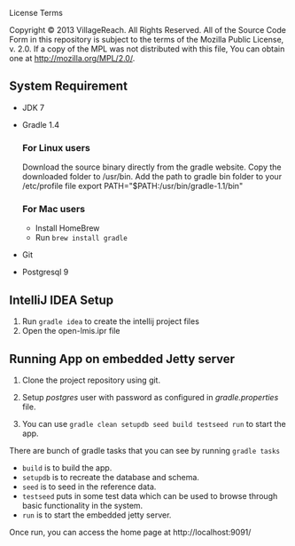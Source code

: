 License Terms

Copyright © 2013 VillageReach.  All Rights Reserved.  All of the Source Code Form in this repository is subject to the terms of the Mozilla Public License, v. 2.0. 
If a copy of the MPL was not distributed with this file, You can obtain one at  http://mozilla.org/MPL/2.0/.


System Requirement
---------------------------

- JDK 7
- Gradle 1.4

  ### For Linux users
   Download the source binary directly from the gradle website.
   Copy the downloaded folder to /usr/bin. Add the path to gradle bin folder to your /etc/profile file
   export PATH="$PATH:/usr/bin/gradle-1.1/bin"

  ### For Mac users
   * Install HomeBrew
   * Run ```brew install gradle```
- Git
- Postgresql 9


IntelliJ IDEA Setup
-------------------
1. Run ```gradle idea``` to create the intellij project files
2. Open the open-lmis.ipr file

 
Running App on embedded Jetty server
--------------------------------------------------
1. Clone the project repository using git.
3. Setup _postgres_ user with password as configured in _gradle.properties_ file.

3. You can use ```gradle clean setupdb seed build testseed run``` to start the app.
 
 There are bunch of gradle tasks that you can see by running ```gradle tasks```

 - ```build``` is to build the app.
 - ```setupdb``` is to recreate the database and schema.
 - ```seed``` is to seed in the reference data.
 - ```testseed``` puts in some test data which can be used to browse through basic functionality in the system.
 - ```run``` is to start the embedded jetty server.

Once run, you can access the home page at http://localhost:9091/
